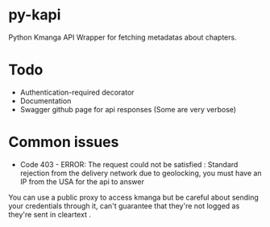 # py-kapi

Python Kmanga API Wrapper for fetching metadatas about chapters.

# Todo

- Authentication-required decorator
- Documentation
- Swagger github page for api responses (Some are very verbose)

# Common issues

- Code 403 - ERROR: The request could not be satisfied : Standard rejection from the delivery network due to geolocking, you must have an IP from the USA for the api to answer

You can use a public proxy to access kmanga but be careful about sending your credentials through it, can't guarantee that they're not logged as they're sent in cleartext .